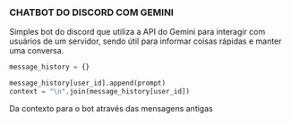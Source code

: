 ### CHATBOT DO DISCORD COM GEMINI

Simples bot do discord que utiliza a API do Gemini para interagir com usuários de um servidor, sendo útil para informar coisas
rápidas e manter uma conversa.

```python
message_history = {}

message_history[user_id].append(prompt)
context = "\n".join(message_history[user_id])
```
Da contexto para o bot através das mensagens antigas
